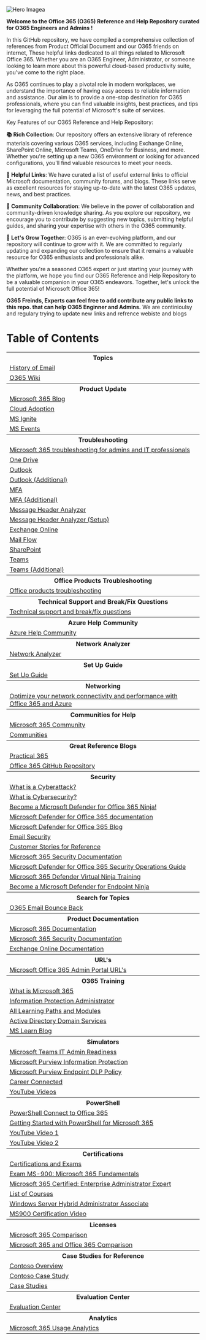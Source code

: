 
![Hero Imagea](https://github.com/CloudFitter/O365-Engineer-Admin-Tool-Box/assets/139208230/ccb88ac9-09db-4eca-95bf-09034088a3ad)

**Welcome to the Office 365 (O365) Reference and Help Repository curated for O365 Engineers and Admins !**

In this GitHub repository, we have compiled a comprehensive collection of references from Product Official Document and our O365 friends on internet, These helpful links dedicated to all things related to Microsoft Office 365. Whether you are an O365 Engineer, Administrator, or someone looking to learn more about this powerful cloud-based productivity suite, you've come to the right place.

As O365 continues to play a pivotal role in modern workplaces, we understand the importance of having easy access to reliable information and assistance. Our aim is to provide a one-stop destination for O365 professionals, where you can find valuable insights, best practices, and tips for leveraging the full potential of Microsoft's suite of services.

Key Features of our O365 Reference and Help Repository:

**📚 Rich Collection**: Our repository offers an extensive library of reference materials covering various O365 services, including Exchange Online, SharePoint Online, Microsoft Teams, OneDrive for Business, and more. Whether you're setting up a new O365 environment or looking for advanced configurations, you'll find valuable resources to meet your needs.

**🔗 Helpful Links**: We have curated a list of useful external links to official Microsoft documentation, community forums, and blogs. These links serve as excellent resources for staying up-to-date with the latest O365 updates, news, and best practices.

**📣 Community Collaboration**: We believe in the power of collaboration and community-driven knowledge sharing. As you explore our repository, we encourage you to contribute by suggesting new topics, submitting helpful guides, and sharing your expertise with others in the O365 community.

**🚀 Let's Grow Together**: O365 is an ever-evolving platform, and our repository will continue to grow with it. We are committed to regularly updating and expanding our collection to ensure that it remains a valuable resource for O365 enthusiasts and professionals alike.

Whether you're a seasoned O365 expert or just starting your journey with the platform, we hope you find our O365 Reference and Help Repository to be a valuable companion in your O365 endeavors. Together, let's unlock the full potential of Microsoft Office 365!

**O365 Freinds, Experts can feel free to add contribute any public links to this repo. that can help O365 Enginner and Admins.**
We are continioulsy and regulary trying to update new links and refrence webiste and blogs

<!DOCTYPE html>
<html>
<head>

</head>
<body>
    <h1>Table of Contents</h1>
    <table>
        <tr>
            <th>Topics</th>
        </tr>
        <tr>
            <td><a href="https://en.wikipedia.org/wiki/History_of_email" target="_blank">History of Email</a></td>
        </tr>
        <tr>
            <td><a href="https://en.wikipedia.org/wiki/Microsoft_365" target="_blank">O365 Wiki</a></td>
        </tr>
        <tr>
            <th>Product Update</th>
        </tr>
        <tr>
            <td><a href="https://techcommunity.microsoft.com/t5/microsoft-365-blog/bg-p/microsoft_365blog" target="_blank">Microsoft 365 Blog</a></td>
        </tr>
        <tr>
            <td><a href="https://techcommunity.microsoft.com/t5/driving-adoption/ct-p/DrivingAdoption?apcid=00632b268cce4534109afc01&utm_campaign=m365-champion-program-july&utm_content=m365-champion-program-july&utm_medium=email&utm_source=ortto" target="_blank">Cloud Adoption</a></td>
        </tr>
        <tr>
            <td><a href="https://ignite.microsoft.com/en-US/home?apcid=00632b268cce4534109afc01&utm_campaign=m365-champion-program-july&utm_content=m365-champion-program-july&utm_medium=email&utm_source=ortto" target="_blank">MS Ignite</a></td>
        </tr>
        <tr>
            <td><a href="https://www.microsoft.com/en-us/events?apcid=00632b268cce4534109afc01&utm_campaign=m365-champion-program-july&utm_content=m365-champion-program-july&utm_medium=email&utm_source=ortto&rtc=1" target="_blank">MS Events</a></td>
        </tr>
        <tr>
            <th>Troubleshooting</th>
        </tr>
        <tr>
            <td><a href="https://learn.microsoft.com/en-us/microsoft-365/troubleshoot/" target="_blank">Microsoft 365 troubleshooting for admins and IT professionals</a></td>
        </tr>
        <tr>
            <td><a href="https://support.microsoft.com/en-au/office/Troubleshoot-issues-with-OneDrive-3db87243-ed3b-46f5-ace6-518db68429b1" target="_blank">One Drive</a></td>
        </tr>
        <tr>
            <td><a href="https://support.microsoft.com/en-au/office/troubleshooting-outlook-issues-241bb0fc-b201-4bb2-98d3-74750a27029e" target="_blank">Outlook</a></td>
        </tr>
        <tr>
            <td><a href="https://community.spiceworks.com/topic/2189471-must-know-basics-for-successful-office-365-troubleshooting" target="_blank">Outlook (Additional)</a></td>
        </tr>
        <tr>
            <td><a href="https://support.microsoft.com/en-us/account-billing/work-or-school-account-help-718b3d92-a8a7-4656-8a05-c0228d346b7d" target="_blank">MFA</a></td>
        </tr>
        <tr>
            <td><a href="https://dynamicconsulting.com/2019/12/27/multi-factor-authentication-in-office-365/" target="_blank">MFA (Additional)</a></td>
        </tr>
        <tr>
            <td><a href="https://mha.azurewebsites.net/" target="_blank">Message Header Analyzer</a></td>
        </tr>
        <tr>
            <td><a href="https://www.youtube.com/watch?v=VfgPTQwcLTE" target="_blank">Message Header Analyzer (Setup)</a></td>
        </tr>
        <tr>
            <td><a href="https://learn.microsoft.com/en-us/training/paths/troubleshoot-microsoft-exchange-online/" target="_blank">Exchange Online</a></td>
        </tr>
        <tr>
            <td><a href="https://www.youtube.com/watch?v=wiu2DWwjxcQ" target="_blank">Mail Flow</a></td>
        </tr>
        <tr>
            <td><a href="https://www.youtube.com/watch?v=sBAHerjRNIg" target="_blank">SharePoint</a></td>
        </tr>
        <tr>
            <td><a href="https://learn.microsoft.com/en-us/microsoftteams/troubleshoot/teams-welcome" target="_blank">Teams</a></td>
        </tr>
        <tr>
            <td><a href="https://adoption.microsoft.com/en-us/inside-microsoft-teams/?apcid=00632b268cce4534109afc01&utm_campaign=m365-champion-program-july&utm_content=m365-champion-program-july&utm_medium=email&utm_source=ortto" target="_blank">Teams (Additional)</a></td>
        </tr>
        <tr>
            <th>Office Products Troubleshooting</th>
        </tr>
        <tr>
            <td><a href="https://learn.microsoft.com/en-us/office/troubleshoot/office-client-welcome" target="_blank">Office products troubleshooting</a></td>
        </tr>
        <tr>
            <th>Technical Support and Break/Fix Questions</th>
        </tr>
        <tr>
            <td><a href="https://answers.microsoft.com/en-us/msoffice/forum?sort=LastReplyDate&dir=Desc&tab=All&status=all&mod=&modAge=&advFil=&postedAfter=&postedBefore=&threadType=All&isFilterExpanded=true&page=1" target="_blank">Technical support and break/fix questions</a></td>
        </tr>
        <tr>
            <th>Azure Help Community</th>
        </tr>
        <tr>
            <td><a href="https://learn.microsoft.com/en-us/answers/tags/133/azure" target="_blank">Azure Help Community</a></td>
        </tr>
        <tr>
            <th>Network Analyzer</th>
        </tr>
        <tr>
            <td><a href="https://connectivity.office.com/" target="_blank">Network Analyzer</a></td>
        </tr>
        <tr>
            <th>Set Up Guide</th>
        </tr>
        <tr>
            <td><a href="https://setup.microsoft.com/" target="_blank">Set Up Guide</a></td>
        </tr>
        <tr>
            <th>Networking</th>
        </tr>
        <tr>
            <td><a href="https://www.youtube.com/watch?v=uCHK0gwv2qo" target="_blank">Optimize your network connectivity and performance with Office 365 and Azure</a></td>
        </tr>
        <tr>
            <th>Communities for Help</th>
        </tr>
        <tr>
            <td><a href="https://techcommunity.microsoft.com/t5/microsoft-365/ct-p/microsoft365" target="_blank">Microsoft 365 Community</a></td>
        </tr>
        <tr>
            <td><a href="https://techcommunity.microsoft.com/t5/communities/ct-p/communities" target="_blank">Communities</a></td>
        </tr>
        <tr>
            <th>Great Reference Blogs</th>
        </tr>
        <tr>
            <td><a href="https://practical365.com/" target="_blank">Practical 365</a></td>
        </tr>
        <tr>
            <td><a href="https://office365itpros.com/office-365-github-repository/#Analyze_the_Last_Logged-In_Time_for_Guest_Accounts" target="_blank">Office 365 GitHub Repository</a></td>
        </tr>
        <tr>
            <th>Security</th>
        </tr>
        <tr>
            <td><a href="https://www.microsoft.com/en/security/business/security-101/what-is-a-cyberattack" target="_blank">What is a Cyberattack?</a></td>
        </tr>
        <tr>
            <td><a href="https://www.microsoft.com/en/security/business/security-101/what-is-cybersecurity" target="_blank">What is Cybersecurity?</a></td>
        </tr>
        <tr>
            <td><a href="https://techcommunity.microsoft.com/t5/microsoft-defender-for-office/become-a-microsoft-defender-for-office-365-ninja-june-2022/ba-p/2187392" target="_blank">Become a Microsoft Defender for Office 365 Ninja!</a></td>
        </tr>
        <tr>
            <td><a href="https://learn.microsoft.com/en-us/microsoft-365/security/office-365-security/?view=o365-worldwide" target="_blank">Microsoft Defender for Office 365 documentation</a></td>
        </tr>
        <tr>
            <td><a href="https://techcommunity.microsoft.com/t5/microsoft-defender-for-office/bg-p/MicrosoftDefenderforOffice365Blog" target="_blank">Microsoft Defender for Office 365 Blog</a></td>
        </tr>
        <tr>
            <td><a href="https://www.microsoft.com/en-ww/security/business/security-101/what-is-email-security#:~:text=Email%20security%20is%20the%20practice,%2C%20spam%2C%20and%20phishing%20attacks." target="_blank">Email Security</a></td>
        </tr>
        <tr>
            <td><a href="https://customers.microsoft.com/en-us/story/1597936847573512922-sncb-travel-transportation-microsoft-security-solutions" target="_blank">Customer Stories for Reference</a></td>
        </tr>
        <tr>
            <td><a href="https://learn.microsoft.com/en-us/microsoft-365/security/?view=o365-worldwide" target="_blank">Microsoft 365 Security Documentation</a></td>
        </tr>
        <tr>
            <td><a href="https://learn.microsoft.com/en-us/microsoft-365/security/office-365-security/mdo-sec-ops-guide?view=o365-worldwide" target="_blank">Microsoft Defender for Office 365 Security Operations Guide</a></td>
        </tr>
        <tr>
            <td><a href="https://adoption.microsoft.com/en-us/ninja-show/?apcid=00632b268cce4534109afc01&utm_campaign=m365-champion-program-july&utm_content=m365-champion-program-july&utm_medium=email&utm_source=ortto" target="_blank">Microsoft 365 Defender Virtual Ninja Training</a></td>
        </tr>
        <tr>
            <td><a href="https://techcommunity.microsoft.com/t5/microsoft-defender-for-endpoint/become-a-microsoft-defender-for-endpoint-ninja/ba-p/1515647" target="_blank">Become a Microsoft Defender for Endpoint Ninja</a></td>
        </tr>
        <tr>
            <th>Search for Topics</th>
        </tr>
        <tr>
            <td><a href="https://learn.microsoft.com/en-us/search/?terms=o365%20email%20bounce%20back" target="_blank">O365 Email Bounce Back</a></td>
        </tr>
        <tr>
            <th>Product Documentation</th>
        </tr>
        <tr>
            <td><a href="https://learn.microsoft.com/en-us/microsoft-365/?view=o365-worldwide" target="_blank">Microsoft 365 Documentation</a></td>
        </tr>
        <tr>
            <td><a href="https://learn.microsoft.com/en-us/microsoft-365/security/?view=o365-worldwide" target="_blank">Microsoft 365 Security Documentation</a></td>
        </tr>
        <tr>
            <td><a href="https://learn.microsoft.com/en-us/exchange/exchange-online" target="_blank">Exchange Online Documentation</a></td>
        </tr>
        <tr>
            <th>URL's</th>
        </tr>
        <tr>
            <td><a href="https://www.syskit.com/blog/microsoft-office-365-admin-portal-urls/" target="_blank">Microsoft Office 365 Admin Portal URL's</a></td>
        </tr>
        <tr>
            <th>O365 Training</th>
        </tr>
        <tr>
            <td><a href="https://www.microsoft.com/en-in/microsoft-365/what-is-microsoft-365?rtc=1" target="_blank">What is Microsoft 365</a></td>
        </tr>
        <tr>
            <td><a href="https://learn.microsoft.com/en-us/users/cloudskillschallenge/collections/xkwnh0p0752z?WT.mc_id=cloudskillschallenge_7d3744e5-00b1-4897-a078-11c89268e6a3" target="_blank">Information Protection Administrator</a></td>
        </tr>
        <tr>
            <td><a href="https://learn.microsoft.com/en-us/training/browse/?products=m365%2Cmicrosoft-defender%2Cmem%2Coffice-teams%2Coffice%2Coffice-365&expanded=m365%2Cmicrosoft-defender%2Coffice-teams%2Coffice%2Cinfrastructure&roles=administrator%2Csupport-engineer" target="_blank">All Learning Paths and Modules</a></td>
        </tr>
        <tr>
            <td><a href="https://learn.microsoft.com/en-us/training/paths/active-directory-domain-services/" target="_blank">Active Directory Domain Services</a></td>
        </tr>
        <tr>
            <td><a href="https://techcommunity.microsoft.com/t5/microsoft-learn-blog/bg-p/MicrosoftLearnBlog" target="_blank">MS Learn Blog</a></td>
        </tr>
        <tr>
            <th>Simulators</th>
        </tr>
        <tr>
            <td><a href="https://learn.microsoft.com/en-us/MicrosoftTeams/ITAdmin-readiness?branch=heidip-readiness#interactive-guides" target="_blank">Microsoft Teams IT Admin Readiness</a></td>
        </tr>
        <tr>
            <td><a href="https://mslearn.cloudguides.com/guides/Monitor%20the%20use%20of%20sensitive%20information%20in%20your%20organization%20with%20Microsoft%20Purview%20Information%20Protection" target="_blank">Microsoft Purview Information Protection</a></td>
        </tr>
        <tr>
            <td><a href="https://mslearn.cloudguides.com/guides/Experience%20an%20active%20Microsoft%20Purview%20Endpoint%20DLP%20policy" target="_blank">Microsoft Purview Endpoint DLP Policy</a></td>
        </tr>
        <tr>
            <td><a href="https://learn.microsoft.com/en-us/training/career-paths/career-connected?wt.mc_id=mlcc_generic_content_wwl" target="_blank">Career Connected</a></td>
        </tr>
        <tr>
            <td><a href="https://www.youtube.com/channel/UCs2IXBqperxWVe2ozrr3Gdg/featured" target="_blank">YouTube Videos</a></td>
        </tr>
        <th>PowerShell</th>
        </tr>
        <tr>
            <td><a href="https://activedirectorypro.com/powershell-connect-to-office-365/" target="_blank">PowerShell Connect to Office 365</a></td>
        </tr>
        <tr>
            <td><a href="https://learn.microsoft.com/en-us/microsoft-365/enterprise/getting-started-with-microsoft-365-powershell?view=o365-worldwide" target="_blank">Getting Started with PowerShell for Microsoft 365</a></td>
        </tr>
        <tr>
            <td><a href="https://www.youtube.com/watch?v=K4YDHFalAK8" target="_blank">YouTube Video 1</a></td>
        </tr>
        <tr>
            <td><a href="https://www.youtube.com/watch?v=b7SGPchYRn0" target="_blank">YouTube Video 2</a></td>
        </tr>
        <tr>
            <th>Certifications</th>
        </tr>
        <tr>
            <td><a href="https://learn.microsoft.com/en-us/certifications/browse/?roles=administrator%2Csupport-engineer&expanded=office&products=office%2Coffice-365" target="_blank">Certifications and Exams</a></td>
        </tr>
        <tr>
            <td><a href="https://learn.microsoft.com/en-us/certifications/exams/ms-900/" target="_blank">Exam MS-900: Microsoft 365 Fundamentals</a></td>
        </tr>
        <tr>
            <td><a href="https://learn.microsoft.com/en-us/certifications/m365-enterprise-administrator/" target="_blank">Microsoft 365 Certified: Enterprise Administrator Expert</a></td>
        </tr>
        <tr>
            <td><a href="https://www.anoopcnair.com/microsoft-365-certification-exam-learning-path/" target="_blank">List of Courses</a></td>
        </tr>
        <tr>
            <td><a href="https://learn.microsoft.com/en-us/certifications/windows-server-hybrid-administrator/" target="_blank">Windows Server Hybrid Administrator Associate</a></td>
        </tr>
        <tr>
            <td><a href="https://techcommunity.microsoft.com/t5/microsoft-learn-blog/bg-p/MicrosoftLearnBlog" target="_blank">MS900 Certification Video</a></td>
        </tr>
        <th>Licenses</th>
        </tr>
        <tr>
            <td><a href="https://www.microsoft.com/en-in/microsoft-365/buy/compare-all-microsoft-365-products" target="_blank">Microsoft 365 Comparison</a></td>
        </tr>
        <tr>
            <td><a href="https://www.microsoft.com/en-in/microsoft-365/enterprise/compare-microsoft-365-and-office-365?rtc=1" target="_blank">Microsoft 365 and Office 365 Comparison</a></td>
        </tr>
        <th>Case Studies for Reference</th>
        </tr>
        <tr>
            <td><a href="https://learn.microsoft.com/en-us/microsoft-365/enterprise/contoso-overview?view=o365-worldwide" target="_blank">Contoso Overview</a></td>
        </tr>
        <tr>
            <td><a href="https://learn.microsoft.com/en-us/microsoft-365/enterprise/contoso-case-study?view=o365-worldwide" target="_blank">Contoso Case Study</a></td>
        </tr>
        <tr>
            <td><a href="https://adoption.microsoft.com/en-us/case-studies/?filter=#" target="_blank">Case Studies</a></td>
        </tr>
        <tr>
            <th>Evaluation Center</th>
        </tr>
        <tr>
            <td><a href="https://www.microsoft.com/en-us/evalcenter" target="_blank">Evaluation Center</a></td>
        </tr>
        <tr>
            <th>Analytics</th>
        </tr>
        <tr>
            <td><a href="https://learn.microsoft.com/en-US/microsoft-365/admin/usage-analytics/usage-analytics?view=o365-worldwide&WT.mc_id=365AdminCSH_inproduct" target="_blank">Microsoft 365 Usage Analytics</a></td>
        </tr>
    </table>
</body>
</html>
